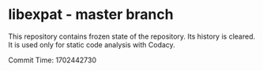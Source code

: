 # libexpat - master branch

This repository contains frozen state of the repository.
Its history is cleared. It is used only for static code
analysis with Codacy.

Commit Time: 1702442730